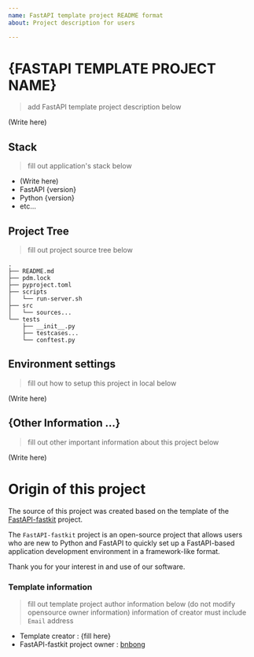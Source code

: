 ```yaml
---
name: FastAPI template project README format
about: Project description for users

---
```

# {FASTAPI TEMPLATE PROJECT NAME}

> add FastAPI template project description below

(Write here)

## Stack

> fill out application's stack below

- (Write here)
- FastAPI {version}
- Python {version}
- etc...

## Project Tree

> fill out project source tree below

```
.
├── README.md
├── pdm.lock
├── pyproject.toml
├── scripts
│   └── run-server.sh
├── src
│   └── sources...
└── tests
    ├── __init__.py
    ├── testcases...
    └── conftest.py
```

## Environment settings

> fill out how to setup this project in local below

(Write here)

## {Other Information ...}

> fill out other important information about this project below

(Write here)

# Origin of this project

The source of this project was created based on the template of the [FastAPI-fastkit](https://github.com/bnbong/FastAPI-fastkit) project.

The `FastAPI-fastkit` project is an open-source project that allows users who are new to Python and FastAPI to quickly set up a FastAPI-based application development environment in a framework-like format.

Thank you for your interest in and use of our software.

### Template information

> fill out template project author information below (do not modify opensource owner information)
> information of creator must include `Email` address

- Template creator : {fill here}
- FastAPI-fastkit project owner : [bnbong](mailto:bbbong9@gmail.com)

